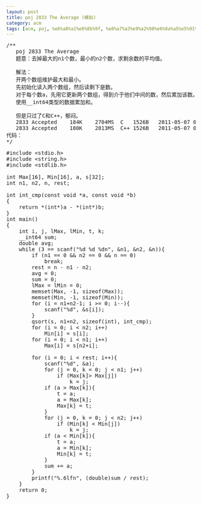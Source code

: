 ```yaml
---
layout: post
title: poj 2833 The Average (模拟)
category: acm
tags: [acm, poj, %e6%a8%a1%e6%8b%9f, %e8%a7%a3%e9%a2%98%e6%8a%a5%e5%91%8a]
---
```


<pre>/**
   poj 2833 The Average
   题意：去掉最大的n1个数，最小的n2个数，求剩余数的平均值。

   解法：
   开两个数组维护最大和最小。
   先初始化读入两个数组，然后读剩下是数。
   对于每个数a，先用它更新两个数组，得到介于他们中间的数，然后累加该数。
   使用__int64类型的数据累加和。

   但是只过了C和C++，郁闷。
   2833	Accepted	184K	2704MS	C	1526B	2011-05-07 08:49:02
   2833	Accepted	180K	2813MS	C++	1526B	2011-05-07 08:48:12
代码：
*/</pre>
<!--more-->
<pre>#include &lt;stdio.h&gt;
#include &lt;string.h&gt;
#include &lt;stdlib.h&gt;

int Max[16], Min[16], a, s[32];
int n1, n2, n, rest;

int int_cmp(const void *a, const void *b)
{
    return *(int*)a - *(int*)b;
}
int main()
{
    int i, j, lMax, lMin, t, k;
    __int64 sum;
    double avg;
    while (3 == scanf("%d %d %dn", &amp;n1, &amp;n2, &amp;n)){
        if (n1 == 0 &amp;&amp; n2 == 0 &amp;&amp; n == 0)
            break;
        rest = n - n1 - n2;
        avg = 0;
        sum = 0;
        lMax = lMin = 0;
        memset(Max, -1, sizeof(Max));
        memset(Min, -1, sizeof(Min));
        for (i = n1+n2-1; i &gt;= 0; i--){
            scanf("%d", &amp;s[i]);
        }
        qsort(s, n1+n2, sizeof(int), int_cmp);
        for (i = 0; i &lt; n2; i++)
            Min[i] = s[i];
        for (i = 0; i &lt; n1; i++)
            Max[i] = s[n2+i];

        for (i = 0; i &lt; rest; i++){
            scanf("%d", &amp;a);
            for (j = 0, k = 0; j &lt; n1; j++)
                if (Max[k]&gt; Max[j])
                    k = j;
            if (a &gt; Max[k]){
                t = a;
                a = Max[k];
                Max[k] = t;
            }
            for (j = 0, k = 0; j &lt; n2; j++)
                if (Min[k] &lt; Min[j])
                    k = j;
            if (a &lt; Min[k]){
                t = a;
                a = Min[k];
                Min[k] = t;
            }
            sum += a;
        }
        printf("%.6lfn", (double)sum / rest);
    }
    return 0;
}</pre>
